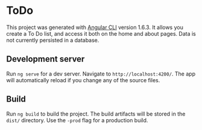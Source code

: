 # ToDo

This project was generated with [Angular CLI](https://github.com/angular/angular-cli) version 1.6.3. It allows you create a To Do list, and access it both on the home and about pages. Data is not currently persisted in a database.

## Development server

Run `ng serve` for a dev server. Navigate to `http://localhost:4200/`. The app will automatically reload if you change any of the source files.

## Build

Run `ng build` to build the project. The build artifacts will be stored in the `dist/` directory. Use the `-prod` flag for a production build.
